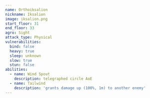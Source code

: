 ```yaml
---
name: Orthoiksalion
nickname: Iksalion
image: iksalion.png
start_floor: 31
end_floor: 33
agro: Sight
attack_type: Physical
vulnerabilities:
  bind: false
  heavy: true
  sleep: unknown
  slow: true
  stun: false
abilities:
  - name: Wind Spout
    description: telegraphed circle AoE
  - name: Tailwind
    description: 'grants damage up (100%, 1m) to another enemy'
---
```

